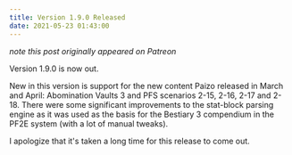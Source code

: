 ```yaml
---
title: Version 1.9.0 Released
date: 2021-05-23 01:43:00
---
```


*note this post originally appeared on Patreon*

Version 1.9.0 is now out.

New in this version is support for the new content Paizo released in March and April: Abomination Vaults 3 and PFS scenarios 2-15, 2-16, 2-17 and 2-18. There were some significant improvements to the stat-block parsing engine as it was used as the basis for the Bestiary 3 compendium in the PF2E system (with a lot of manual tweaks).

I apologize that it's taken a long time for this release to come out.
